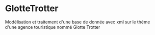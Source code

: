 # GlotteTrotter
Modélisation et traitement d'une base de donnée avec xml sur le thème d'une agence touristique nommé Glotte Trotter
